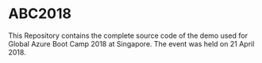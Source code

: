 # ABC2018
This Repository contains the complete source code of the demo used for Global Azure Boot Camp 2018 at Singapore. The event was held on 21 April 2018.


